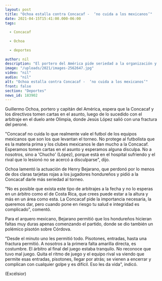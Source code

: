 ```yaml
---
layout: post
title: "Ochoa estalla contra Concacaf -  ‘no cuida a los mexicanos’"
date: 2021-04-15T15:41:00.000-06:00
tags:
  
  - Concacaf
  
  - Ochoa
  
  - deportes
  
author: nil
description: "El portero del América pide seriedad a la organización y una disculpa tras la lesión de Jesús López. Asegura que el árbitro Henry Bejarano le permitió al Olimpia hacer de todo en la cancha"
image: "/uploads/2021/images-2562647.jpg"
video: "nil"
audio: "nil"
alt: "Ochoa estalla contra Concacaf -  ‘no cuida a los mexicanos’"
front: false
section: "Deportes"
news_id: 183902
---
```


Guillermo Ochoa, portero y capitán del América, espera que la Concacaf y los directivos tomen cartas en el asunto, luego de lo sucedido con el arbitraje en el duelo ante Olimpia, donde Jesús López salió con una fractura del peroné. 

"Concacaf no cuida lo que realmente vale el futbol de los equipos mexicanos que son los que levantan el torneo. No protege al futbolista que es la materia prima y los clubes mexicanos le dan mucho a la Concacaf. Esperamos tomen cartas en el asunto y esperamos alguna disculpa. No a nosotros, sino a 'Chucho' (López), porque está en el hospital sufriendo y el rival que lo lesionó no se acercó a disculparse", dijo. 

Ochoa lamentó la actuación de Henry Bejarano, que perdonó por lo menos de dos claras tarjetas rojas a los jugadores hondureños y pidió a la Concacaf darle más seriedad al torneo. 

"No es posible que exista este tipo de arbitrajes a la fecha y no lo esperas en un árbitro como el de Costa Rica, que crees puede estar a la altura y más en un área como esta. La Concacaf pide la importancia necesaria, la queremos dar, pero cuando pone en riesgo tu salud e integridad es complicado", comentó. 

Para el arquero mexicano, Bejarano permitió que los hondureños hicieran faltas muy duras apenas comenzando el partido, donde se dio también un polémico pisotón sobre Córdova.

"Desde el minuto uno les permitió todo. Pisotones, entradas, hasta una fractura permitió. A nosotros a la primera falta amarilla directa, es costumbre. El árbitro al final del juego estaba tranquilo. No reconoce que tuvo mal juego. Quita el ritmo de juego y el equipo rival va viendo que permite esas entradas, pisotones, llegar por atrás; se vienen a encerrar y complican con cualquier golpe y es difícil. Eso les da vida", indicó. 

(Excélsior)